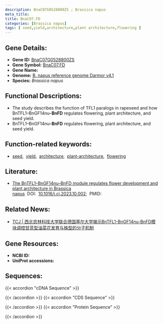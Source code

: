 ```yaml
---
description: BnaC07G0528800ZS ; Brassica napus
meta_title:
title: BnaC07.FD
categories: [Brassica napus]
tags: [ seed,yield,architecture,plant architecture,flowering ]
---
```


## Gene Details:
- **Gene ID:**	[BnaC07G0528800ZS]()
- **Gene Symbol:** <u>BnaC07.FD</u>
- **Gene Name:** 
- **Genome:** [B. napus reference genome Darmor v4.1]()
- **Species:** *Brassica napus*

## Functional Descriptions:
   - The study describes the function of TFL1 paralogs in rapeseed and how BnTFL1–BnGF14nu–**BnFD** regulates flowering, plant architecture, and seed yield.
   - BnTFL1–BnGF14nu–**BnFD** regulates flowering, plant architecture, and seed yield.

## Function-related keywords:
   - [seed](/tags/seed/),&nbsp;&nbsp;[yield](/tags/yield/),&nbsp;&nbsp;[architecture](/tags/architecture/),&nbsp;&nbsp;[plant-architecture](/tags/plant-architecture/),&nbsp;&nbsp;[flowering](/tags/flowering/)

## Literature:
   - [The BnTFL1–BnGF14nu–BnFD module regulates flower development and plant architecture in Brassica napus](https://www.sciencedirect.com/science/article/pii/S2214514123001393#s0110)&nbsp;&nbsp;DOI:&nbsp;&nbsp;[10.1016/j.cj.2023.10.002](https://www.sciencedirect.com/science/article/pii/S2214514123001393#s0110);&nbsp;&nbsp;PMID:&nbsp;&nbsp;[](https://pubmed.ncbi.nlm.nih.gov//)

## Related News:
   - [TCJ | 西北农林科技大学联合德国基尔大学揭示BnTFL1-BnGF14nu-BnFD模块调控甘蓝型油菜花发育与株型的分子机制](https://mp.weixin.qq.com/s?__biz=Mzg3MDEwNDEyMg==&mid=2247559344&idx=4&sn=ebed126a14da2e763fc87e88905e46e7&chksm=52dc06e604e5091dc5a687715f1a7c0d574db5a701b879610f1a3197e7a03c09acbd95fc7c02&scene=27#wechat_redirect)

## Gene Resources:
- **NCBI ID:**  [](https://www.ncbi.nlm.nih.gov/gene/?term=)
- **UniProt accessions:** [](https://www.uniprot.org/uniprotkb//entry)



## Sequences:
{{< accordion "cDNA Sequence" >}}

{{< /accordion >}}
{{< accordion "CDS Sequence" >}}

{{< /accordion >}}
{{< accordion "Protein Sequence" >}}

{{< /accordion >}}
